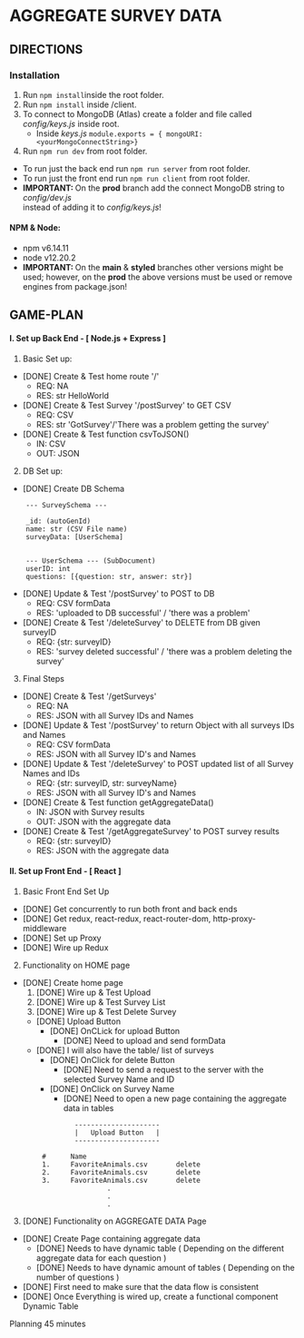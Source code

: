 # AGGREGATE SURVEY DATA

## DIRECTIONS
### Installation
1. Run `npm install`inside the root folder.
2. Run `npm install` inside /client.
3. To connect to MongoDB (Atlas) create a folder and file called *config/keys.js* inside root.
    - Inside *keys.js* ```module.exports = {
      mongoURI: <yourMongoConnectString>}```
4. Run `npm run dev` from root folder.

- To run just the back end run `npm run server` from root folder.
- To run just the front end run `npm run client` from root folder.
- <b>IMPORTANT: </b> On the <b>prod</b> branch add the connect MongoDB string to *config/dev.js*   
  instead of adding it to *config/keys.js*!

#### NPM & Node:
- npm v6.14.11
- node v12.20.2
- <b>IMPORTANT: </b> On the <b>main</b> & <b>styled</b>  branches other versions might be used; however,
  on the <b>prod</b> the above versions must be used or remove engines from package.json!

## GAME-PLAN
#### I. Set up Back End - [ Node.js + Express ]
1. Basic Set up:
-   [DONE] Create & Test home route '/'
    - REQ: NA
    - RES: str HelloWorld
-   [DONE] Create & Test Survey '/postSurvey' to GET CSV
    - REQ: CSV
    - RES: str 'GotSurvey'/'There was a problem getting the survey'
-   [DONE] Create & Test function csvToJSON()
    - IN: CSV
    - OUT: JSON
2. DB Set up:
-   [DONE] Create DB Schema
```
    --- SurveySchema ---
    
    _id: (autoGenId)
    name: str (CSV File name)
    surveyData: [UserSchema]
    
    
    --- UserSchema --- (SubDocument)
    userID: int
    questions: [{question: str, answer: str}] 
```
-   [DONE] Update & Test '/postSurvey' to POST to DB
    - REQ: CSV formData
    - RES: 'uploaded to DB successful' / 'there was a problem'
-   [DONE] Create & Test '/deleteSurvey' to DELETE from DB given surveyID
    - REQ: {str: surveyID}
    - RES: 'survey deleted successful' / 'there was a problem deleting the survey'
3. Final Steps
-   [DONE] Create & Test '/getSurveys'
    - REQ: NA
    - RES: JSON with all Survey IDs and Names
-   [DONE] Update & Test '/postSurvey' to return Object with all surveys IDs and Names
    - REQ: CSV formData
    - RES: JSON with all Survey ID's and Names
-   [DONE] Update & Test '/deleteSurvey' to POST updated list of all Survey Names and IDs
    - REQ: {str: surveyID, str: surveyName}
    - RES: JSON with all Survey ID's and Names
-   [DONE] Create & Test function getAggregateData()
    - IN: JSON with Survey results
    - OUT: JSON with the aggregate data
-   [DONE] Create & Test '/getAggregateSurvey' to POST survey results
    - REQ: {str: surveyID}
    - RES: JSON with the aggregate data

#### II. Set up Front End - [ React ]
1. Basic Front End Set Up
-   [DONE] Get concurrently to run both front and back ends
-   [DONE] Get redux, react-redux, react-router-dom, http-proxy-middleware
-   [DONE] Set up Proxy
-   [DONE] Wire up Redux
2. Functionality on HOME page
-   [DONE] Create home page
    1. [DONE] Wire up & Test Upload
    2. [DONE] Wire up & Test Survey List
    3. [DONE] Wire up & Test Delete Survey
    -  [DONE] Upload Button
        -   [DONE] OnCLick for upload Button
            -   [DONE] Need to upload and send formData
    -   [DONE] I will also have the table/ list of surveys
        -   [DONE] OnClick for delete Button
            - [DONE] Need to send a request to the server with the selected Survey Name and ID
        -   [DONE] OnClick on Survey Name
            - [DONE] Need to open a new page containing the aggregate data in tables
```
                ---------------------
                |   Upload Button   |
                ---------------------

        #      Name
        1.     FavoriteAnimals.csv       delete
        2.     FavoriteAnimals.csv       delete
        3.     FavoriteAnimals.csv       delete
                        .
                        .
                        .
```
3. [DONE] Functionality on AGGREGATE DATA Page
- [DONE] Create Page containing aggregate data
    - [DONE] Needs to have dynamic table ( Depending on the different aggregate data for each question )
    - [DONE] Needs to have dynamic amount of tables ( Depending on the number of questions )
- [DONE] First need to make sure that the data flow is consistent
- [DONE] Once Everything is wired up, create a functional component Dynamic Table

Planning 45 minutes
